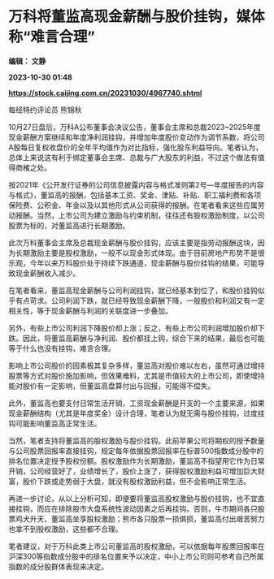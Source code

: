 # 万科将董监高现金薪酬与股价挂钩，媒体称“难言合理”
**编辑： 文静**

**2023-10-30 01:48**

**https://stock.caijing.com.cn/20231030/4967740.shtml**

每经特约评论员 熊锦秋

10月27日盘后，万科A公布董事会决议公告，董事会主席和总裁2023~2025年度现金薪酬方案继续和年度净利润挂钩，并增加年度股价变动作为调节系数，将公司A股每日复权收盘价的全年平均值作为对比指标，强化股东利益导向。笔者认为，总体上来说这有利于绑定董事会主席、总裁与广大股东的利益，不过这个做法有值得商榷之处。

按2021年《公开发行证券的公司信息披露内容与格式准则第2号—年度报告的内容与格式》，董监高的报酬，包括基本工资、奖金、津贴、补贴、职工福利费和各项保险费、公积金、年金以及以其他形式从公司获得的报酬。在笔者看来这些应属劳动报酬。当然，上市公司为建立激励与约束机制，往往还有股权激励制度，以公司股票为标的，对董监高进行长期激励。

此次万科董事会主席及总裁现金薪酬与股价挂钩，应该主要是指劳动报酬这块，因为长期激励主要是股权激励，一般不以现金形式体现。由于目前房地产形势不是很乐观，今年以来万科股价处于持续下跌通道，现金薪酬与股价挂钩的结果，可能导致现金薪酬收入减少。

在笔者看来，董监高现金薪酬与公司利润挂钩，就已经基本到位了，和股价挂钩似乎有点苛求。公司利润下跌，就已经导致现金薪酬下降，一般股价和利润又有一定相关性，等于现金薪酬与利润的关联度进一步叠加。

另外，有些上市公司利润下降股价却上涨；反之，有些上市公司利润增加股价却下跌。因此，将董监高薪酬与净利润、股价都挂上钩，综合下来的结果，最后也可能等于什么也没有挂钩，难言合理。

影响上市公司股价的因素极其复杂多样，董监高对股价难以左右，虽然可通过增持股票等方式对股价施加影响，但效果难料，尤其是市值较大的上市公司，即使增持能对股价有一定影响，但董监高盘算付出与回报，可能得不偿失。

此外，董监高也要支付日常生活开销，工资现金薪酬是开支的一个主要来源，如果现金薪酬结构（尤其是年度奖金）设计合理，笔者认为就无需与股价挂钩，过度挂钩可能影响董监高正常生活。

当然，笔者支持将董监高的股权激励与股价挂钩。此前苹果公司将期权的授予数量与公司股票回报率直接挂钩，规定每年依据股票回报率在标普500指数成分股中的排名位置决定授予股权份额。股权激励作为长期激励，董监高不指望用它作为日常开销，公司经营好了，业绩增长了，股价上涨了，获得股权激励利益可增加巨大财富，股价下跌或走势弱于大盘，就没有股权激励利益，但不会影响正常生活。

再进一步讨论，从以上分析可知，即便要将董监高股权激励与股价挂钩，也不宜直接挂钩，而应在排除股市大盘系统性波动因素之后再挂钩。否则，牛市期间各只股票鸡犬升天，董监高坐享股权激励；熊市各只股票一损俱损，董监高付出艰苦努力也拿不到股权激励，这些都不合理。

笔者建议，对于万科此类上市公司董监高的股权激励，可以依据每年股票回报率在沪深300等指数成分股中的排名位置来予以决定，中小上市公司则可参考自己所属指数的成分股群体表现来决定。
